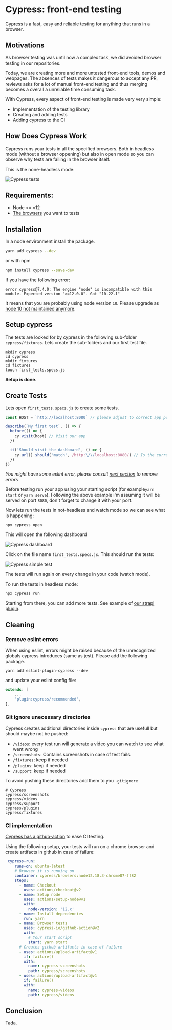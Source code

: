 # Cypress: front-end testing

[Cypress](https://www.cypress.io/) is a fast, easy and reliable testing for anything that runs in a browser.

## Motivations

As browser testing was until now a complex task, we did avoided browser testing in our repositories.

Today, we are creating more and more untested front-end tools, demos and webpages. The absences of tests makes it dangerous to accept any PR, reviews asks for a lot of manual front-end testing and thus merging becomes a overall a unreliable time consuming task.

With Cypress, every aspect of front-end testing is made very very simple: 

- Implementation of the testing library
- Creating and adding tests
- Adding cypress to the CI

## How Does Cypress Work

Cypress runs your tests in all the specified browsers. Both in headless mode (without a browser oppening) but also in open mode so you can observe why tests are failing in the browser itself.

This is the none-headless mode:

![Cypress tests](../assets/gifs/cypress.gif)



## Requirements:
- Node >= v12
- [The browsers](https://docs.cypress.io/guides/guides/launching-browsers) you want to tests


## Installation

In a node environment install the package.

```bash
yarn add cypress --dev
```

or with npm 
```bash
npm install cypress --save-dev
```

If you have the following error: 
```
error cypress@7.4.0: The engine "node" is incompatible with this module. Expected version ">=12.0.0". Got "10.22.1"
```
It means that you are probably using node version `10`. Please upgrade as [node 10 not maintained anymore](https://endoflife.date/nodejs). 


## Setup cypress

The tests are looked for by cypress in the following sub-folder `cypress/fixtures`. Lets create the sub-folders and our first test file. 

```
mkdir cypress
cd cypress
mkdir fixtures
cd fixtures 
touch first_tests.specs.js
```

**Setup is done.**

## Create Tests 

Lets open `first_tests.specs.js` to create some tests. 

```js
const HOST = `http://localhost:8080` // please adjust to correct app port

describe(`My first test`, () => {
  before(() => {
    cy.visit(host) // Visit our app
  })

  it('Should visit the dashboard', () => {
    cy.url().should('match', /http:\/\/localhost:8080/) // Is the current URL our host
  })
})
```
_You might have some eslint error, please consult [next section](#cleaning) to remove errors_

Before testing run your app using your starting script (for example`yarn start` or `yarn serve`). Following the above example i'm assuming it will be served on port `8080`, don't forget to change it with your port.


Now lets run the tests in not-headless and watch mode so we can see what is happening: 

```
npx cypress open
```

This will open the following dashboard

![Cypress dashboard](../assets/screenshots/dashboard.png)


Click on the file name `first_tests.specs.js`. This should run the tests: 

![Cypress simple test](../assets/gifs/simple_test.gif)

The tests will run again on every change in your code (watch mode).

To run the tests in headless mode: 
```
npx cypress run
```

Starting from there, you can add more tests. See example of [our strapi plugin](https://github.com/meilisearch/strapi-plugin-meilisearch/blob/main/cypress/integration/ui_spec.js).


## Cleaning

### Remove eslint errors

When using eslint, errors might be raised because of the unrecognized globals cypress introduces (same as jest).
Please add the following package.

```
yarn add eslint-plugin-cypress --dev
```

and update your eslint config file: 

```js
extends: [
    ...
    'plugin:cypress/recommended',
],
```

### Git ignore unecessary directories

Cypress creates additional directories inside `cypress` that are usefull but should maybe not be pushed: 

- `/videos`: every test run will generate a video you can watch to see what went wrong
- `/screenshots`: Contains screenshots in case of test fails.
- `/fixtures`: keep if needed
- `/plugins`: keep if needed
- `/support`: keep if needed

To avoid pushing these directories add them to you `.gitignore`

```
# Cypress
cypress/screenshots
cypress/videos
cypress/support
cypress/plugins
cypress/fixtures
```


### CI implementation

[Cypress has a github-action](https://github.com/cypress-io/github-action) to ease CI testing. 

Using the following setup, your tests will run on a chrome browser and create artifacts in github in case of failure:
```yml
 cypress-run:
    runs-on: ubuntu-latest
    # Browser it is running on
    container: cypress/browsers:node12.18.3-chrome87-ff82
    steps:
      - name: Checkout
        uses: actions/checkout@v2
      - name: Setup node
        uses: actions/setup-node@v1
        with:
          node-version: '12.x'
      - name: Install dependencies
        run: yarn
      - name: Browser tests
        uses: cypress-io/github-action@v2
        with:
          # Your start script
          start: yarn start
      # Creates github artifacts in case of failure
      - uses: actions/upload-artifact@v1
        if: failure()
        with:
          name: cypress-screenshots
          path: cypress/screenshots
      - uses: actions/upload-artifact@v1
        if: failure()
        with:
          name: cypress-videos
          path: cypress/videos
```


## Conclusion

Tada.
